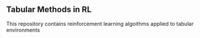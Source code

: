## Tabular Methods in RL
This repository contains reinforcement learning algoithms applied to tabular environments
